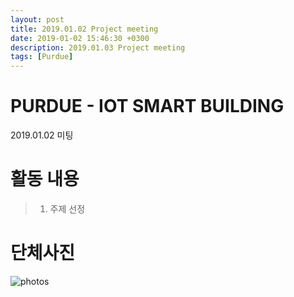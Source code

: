 ```yaml
---
layout: post
title: 2019.01.02 Project meeting
date: 2019-01-02 15:46:30 +0300
description: 2019.01.03 Project meeting
tags: [Purdue]
---
```

# PURDUE - IOT SMART BUILDING  
2019.01.02 미팅     
  
# 활동 내용  
>1. 주제 선정
  
# 단체사진  
![photos]({{site.baseurl}}/assets/img/20190103.jpg)



